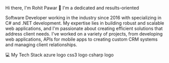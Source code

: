 Hi there, I'm Rohit Pawar 👋
I'm a dedicated and results-oriented 

Software Developer working in the industry since 2016 with specializing in C# and .NET development. My expertise lies in building robust and scalable web applications, and I'm passionate about creating efficient solutions that address client needs. I've worked on a variety of projects, from developing web applications,  APIs for mobile apps to creating custom CRM systems and managing client relationships.

💻 My Tech Stack
 azure logo  css3 logo  csharp logo
